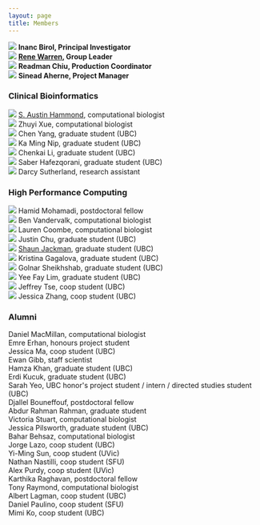 ```yaml
---
layout: page
title: Members
---
```


<img class="avatar" src="assets/avatars/ibirol.jpeg"> **Inanc Birol, Principal Investigator**  <br>
<img class="avatar" src="assets/avatars/rwarren.png"> **[Rene Warren](member/rwarren), Group Leader**  <br>
<img class="avatar" src="assets/avatars/rchiu.jpg"> **Readman Chiu, Production Coordinator**  <br>
<img class="avatar" src="assets/avatars/saherne.jpg"> **Sinead Aherne, Project Manager**<br>

### Clinical Bioinformatics

<img class="avatar" src="assets/avatars/ahammond.jpg"> [S. Austin Hammond](member/ahammond), computational biologist<br>
<img class="avatar" src="assets/avatars/zxue.jpg"> Zhuyi Xue, computational biologist  <br>
<img class="avatar" src="assets/avatars/cyang.jpg"> Chen Yang, graduate student (UBC)  <br>
<img class="avatar" src="assets/avatars/kmnip.png"> Ka Ming Nip, graduate student (UBC)  <br>
<img class="avatar" src="assets/avatars/cli.jpg"> Chenkai Li, graduate student (UBC)<br>
<img class="avatar" src="assets/avatars/shafezqorani.png"> Saber Hafezqorani, graduate student (UBC)<br>
<img class="avatar" src="assets/avatars/dsutherland.jpg"> Darcy Sutherland, research assistant<br>

### High Performance Computing

<img class="avatar" src="assets/avatars/hmohamadi.jpeg"> Hamid Mohamadi, postdoctoral fellow  <br>
<img class="avatar" src="assets/avatars/bvandervalk.jpeg"> Ben Vandervalk, computational biologist  <br>
<img class="avatar" src="assets/avatars/lcoombe.jpg"> Lauren Coombe, computational biologist  <br>
<img class="avatar" src="assets/avatars/jchu.jpeg"> Justin Chu, graduate student (UBC)  <br>
<img class="avatar" src="assets/avatars/sjackman.jpeg"> [Shaun Jackman](member/sjackman), graduate student (UBC)  <br>
<img class="avatar" src="assets/avatars/kgagalova.jpg"> Kristina Gagalova, graduate student (UBC)  <br>
<img class="avatar" src="assets/avatars/gsheikhshab.jpg"> Golnar Sheikhshab, graduate student (UBC)<br>
<img class="avatar" src="assets/avatars/yflim.jpg"> Yee Fay Lim, graduate student (UBC)  <br>
<img class="avatar" src="assets/avatars/jtse.jpg"> Jeffrey Tse, coop student (UBC)<br>
<img class="avatar" src="assets/avatars/jzhang.jpg"> Jessica Zhang, coop student (UBC)<br>

### Alumni

Daniel MacMillan, computational biologist<br>
Emre Erhan, honours project student<br>
Jessica Ma, coop student (UBC)<br>
Ewan Gibb, staff scientist  <br>
Hamza Khan, graduate student (UBC)  <br>
Erdi Kucuk, graduate student (UBC)  <br>
Sarah Yeo, UBC honor's project student / intern / directed studies student (UBC)  <br>
Djallel Bouneffouf, postdoctoral fellow  <br>
Abdur Rahman Rahman, graduate student<br>
Victoria Stuart, computational biologist<br>
Jessica Pilsworth, graduate student (UBC)  <br>
Bahar Behsaz, computational biologist  <br>
Jorge Lazo, coop student (UBC)<br>
Yi-Ming Sun, coop student (UVic)  <br>
Nathan Nastilli, coop student (SFU)  <br>
Alex Purdy, coop student (UVic)  <br>
Karthika Raghavan, postdoctoral fellow  <br>
Tony Raymond, computational biologist  <br>
Albert Lagman, coop student (UBC)  <br>
Daniel Paulino, coop student (SFU)  <br>
Mimi Ko, coop student (UBC)  <br>

